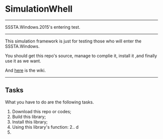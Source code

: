 # SimulationWhell
---

SSSTA.Windows.2015's entering test.

---

This simulation framework is just for testing those who will enter the SSSTA.Windows.

You should get this repo's source, manage to complie it, install it ,and finally use it as we want.

And [here](https://github.com/SSSTA/SimulationWhell/wiki) is the wiki.

---

## Tasks

What you have to do are the following tasks.

1. Download this repo or codes;
1. Build this library;
1. Install this library; 
1. Using this library's function:
2.. d
1. 
